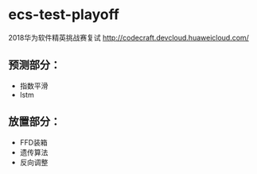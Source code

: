 # ecs-test-playoff
2018华为软件精英挑战赛复试
http://codecraft.devcloud.huaweicloud.com/

## 预测部分：
- 指数平滑
- lstm
## 放置部分：
- FFD装箱
- 遗传算法
- 反向调整
